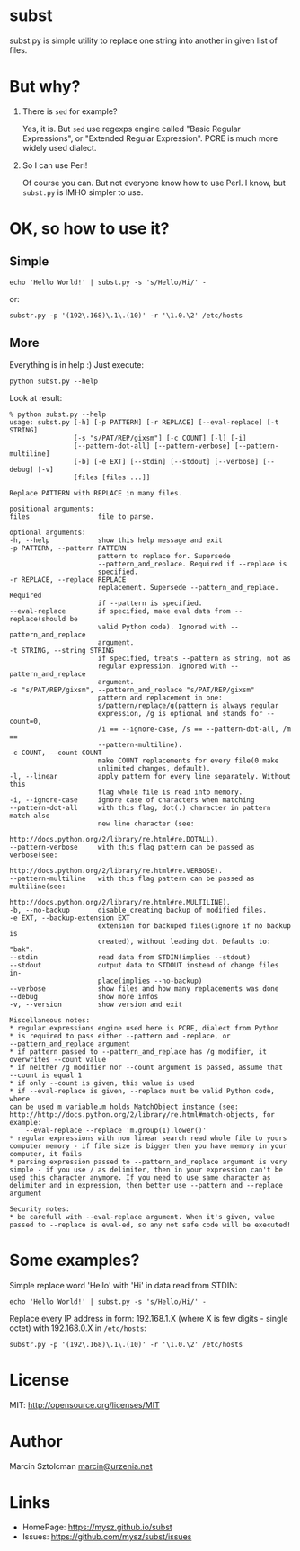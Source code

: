 subst
=====

subst.py is simple utility to replace one string into another in given list of files.

But why?
========

1. There is `sed` for example?

    Yes, it is. But `sed` use regexps engine called "Basic Regular Expressions", or "Extended
    Regular Expression". PCRE is much more widely used dialect.

2. So I can use Perl!

    Of course you can. But not everyone know how to use Perl. I know, but `subst.py` is IMHO
    simpler to use.

OK, so how to use it?
=====================

Simple
------

    echo 'Hello World!' | subst.py -s 's/Hello/Hi/' -

or:

    substr.py -p '(192\.168)\.1\.(10)' -r '\1.0.\2' /etc/hosts

More
----

Everything is in help :) Just execute:

    python subst.py --help

Look at result:

    % python subst.py --help                                          
    usage: subst.py [-h] [-p PATTERN] [-r REPLACE] [--eval-replace] [-t STRING]
                    [-s "s/PAT/REP/gixsm"] [-c COUNT] [-l] [-i]
                    [--pattern-dot-all] [--pattern-verbose] [--pattern-multiline]
                    [-b] [-e EXT] [--stdin] [--stdout] [--verbose] [--debug] [-v]
                    [files [files ...]]

    Replace PATTERN with REPLACE in many files.

    positional arguments:
    files                 file to parse.

    optional arguments:
    -h, --help            show this help message and exit
    -p PATTERN, --pattern PATTERN
                          pattern to replace for. Supersede
                          --pattern_and_replace. Required if --replace is
                          specified.
    -r REPLACE, --replace REPLACE
                          replacement. Supersede --pattern_and_replace. Required
                          if --pattern is specified.
    --eval-replace        if specified, make eval data from --replace(should be
                          valid Python code). Ignored with --pattern_and_replace
                          argument.
    -t STRING, --string STRING
                          if specified, treats --pattern as string, not as
                          regular expression. Ignored with --pattern_and_replace
                          argument.
    -s "s/PAT/REP/gixsm", --pattern_and_replace "s/PAT/REP/gixsm"
                          pattern and replacement in one:
                          s/pattern/replace/g(pattern is always regular
                          expression, /g is optional and stands for --count=0,
                          /i == --ignore-case, /s == --pattern-dot-all, /m ==
                          --pattern-multiline).
    -c COUNT, --count COUNT
                          make COUNT replacements for every file(0 make
                          unlimited changes, default).
    -l, --linear          apply pattern for every line separately. Without this
                          flag whole file is read into memory.
    -i, --ignore-case     ignore case of characters when matching
    --pattern-dot-all     with this flag, dot(.) character in pattern match also
                          new line character (see:
                          http://docs.python.org/2/library/re.html#re.DOTALL).
    --pattern-verbose     with this flag pattern can be passed as verbose(see:
                          http://docs.python.org/2/library/re.html#re.VERBOSE).
    --pattern-multiline   with this flag pattern can be passed as multiline(see:
                          http://docs.python.org/2/library/re.html#re.MULTILINE).
    -b, --no-backup       disable creating backup of modified files.
    -e EXT, --backup-extension EXT
                          extension for backuped files(ignore if no backup is
                          created), without leading dot. Defaults to: "bak".
    --stdin               read data from STDIN(implies --stdout)
    --stdout              output data to STDOUT instead of change files in-
                          place(implies --no-backup)
    --verbose             show files and how many replacements was done
    --debug               show more infos
    -v, --version         show version and exit

    Miscellaneous notes:
    * regular expressions engine used here is PCRE, dialect from Python
    * is required to pass either --pattern and -replace, or
    --pattern_and_replace argument
    * if pattern passed to --pattern_and_replace has /g modifier, it
    overwrites --count value
    * if neither /g modifier nor --count argument is passed, assume that
    --count is equal 1
    * if only --count is given, this value is used
    * if --eval-replace is given, --replace must be valid Python code, where
    can be used m variable.m holds MatchObject instance (see:
    http://http://docs.python.org/2/library/re.html#match-objects, for
    example:
        --eval-replace --replace 'm.group(1).lower()'
    * regular expressions with non linear search read whole file to yours
    computer memory - if file size is bigger then you have memory in your
    computer, it fails
    * parsing expression passed to --pattern_and_replace argument is very
    simple - if you use / as delimiter, then in your expression can't be
    used this character anymore. If you need to use same character as
    delimiter and in expression, then better use --pattern and --replace
    argument

    Security notes:
    * be carefull with --eval-replace argument. When it's given, value
    passed to --replace is eval-ed, so any not safe code will be executed!

Some examples?
==============

Simple replace word 'Hello' with 'Hi' in data read from STDIN:

    echo 'Hello World!' | subst.py -s 's/Hello/Hi/' -

Replace every IP address in form: 192.168.1.X (where X is few digits - single octet)
with 192.168.0.X in `/etc/hosts`:

    substr.py -p '(192\.168)\.1\.(10)' -r '\1.0.\2' /etc/hosts

License
=======

MIT: http://opensource.org/licenses/MIT

Author
======

Marcin Sztolcman <marcin@urzenia.net>

Links
=====

* HomePage: https://mysz.github.io/subst
* Issues:   https://github.com/mysz/subst/issues

